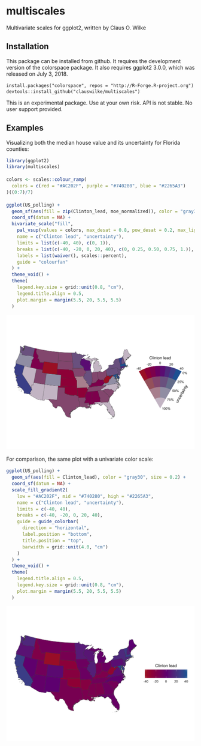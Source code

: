 
<!-- README.md is generated from README.Rmd. Please edit that file -->

# multiscales

Multivariate scales for ggplot2, written by Claus O. Wilke

## Installation

This package can be installed from github. It requires the development
version of the colorspace package. It also requires ggplot2 3.0.0, which
was released on July 3,
    2018.

    install.packages("colorspace", repos = "http://R-Forge.R-project.org")
    devtools::install_github("clauswilke/multiscales")

This is an experimental package. Use at your own risk. API is not
stable. No user support provided.

## Examples

Visualizing both the median house value and its uncertainty for Florida
counties:

``` r
library(ggplot2)
library(multiscales)

colors <- scales::colour_ramp(
  colors = c(red = "#AC202F", purple = "#740280", blue = "#2265A3")
)((0:7)/7)

ggplot(US_polling) + 
  geom_sf(aes(fill = zip(Clinton_lead, moe_normalized)), color = "gray30", size = 0.2) + 
  coord_sf(datum = NA) +
  bivariate_scale("fill",
    pal_vsup(values = colors, max_desat = 0.8, pow_desat = 0.2, max_light = 0.7, pow_light = 1),
    name = c("Clinton lead", "uncertainty"),
    limits = list(c(-40, 40), c(0, 1)),
    breaks = list(c(-40, -20, 0, 20, 40), c(0, 0.25, 0.50, 0.75, 1.)),
    labels = list(waiver(), scales::percent),
    guide = "colourfan"
  ) +
  theme_void() +
  theme(
    legend.key.size = grid::unit(0.8, "cm"),
    legend.title.align = 0.5,
    plot.margin = margin(5.5, 20, 5.5, 5.5)
  )
```

![](man/figures/README-unnamed-chunk-2-1.png)<!-- -->

For comparison, the same plot with a univariate color scale:

``` r
ggplot(US_polling) + 
  geom_sf(aes(fill = Clinton_lead), color = "gray30", size = 0.2) + 
  coord_sf(datum = NA) +
  scale_fill_gradient2(
    low = "#AC202F", mid = "#740280", high = "#2265A3",
    name = c("Clinton lead", "uncertainty"),
    limits = c(-40, 40),
    breaks = c(-40, -20, 0, 20, 40),
    guide = guide_colorbar(
      direction = "horizontal",
      label.position = "bottom",
      title.position = "top",
      barwidth = grid::unit(4.0, "cm")
    )
  ) +
  theme_void() +
  theme(
    legend.title.align = 0.5,
    legend.key.size = grid::unit(0.8, "cm"),
    plot.margin = margin(5.5, 20, 5.5, 5.5)
  )
```

![](man/figures/README-unnamed-chunk-3-1.png)<!-- -->
